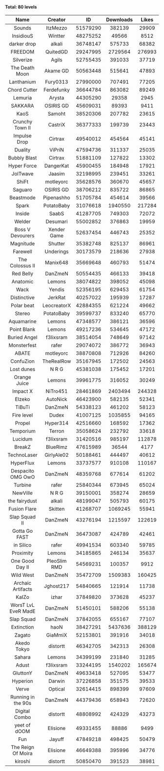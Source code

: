 #### Total: 80 levels

| Name | Creator | ID | Downloads | Likes |
|:---:|:---:|:---:|:---:|:---:|
| Sounds | ItzMezzo | 51579290 | 382139 | 29909
| InsidiouS | Wintter | 48275252 | 49566 | 8512
| darker drop | alkali | 36748147 | 575733 | 68382
| FREEDOM | QuitedGD | 29247995 | 2729564 | 276993
| Silverize | Agils | 52755435 | 391033 | 37719
| The Death Moon | Akame GD | 50563448 | 515641 | 47893
| Lanthanium | Fury0313 | 27990000 | 707491 | 77205
| Chord Cutter | Ferdefunky | 36644784 | 863082 | 89249
| Lemuria | Arysta | 44305290 | 29358 | 2945
| SAKKARA | OSIRIS GD | 45609031 | 89393 | 9411
| KaoS | Samoht | 38520306 | 207782 | 23615
| Crunchy Town II | CastriX | 36377333 | 199739 | 23443
| Impulse Drop  | Cirtrax | 49540012 | 454564 | 45141
| Duality | ViPriN | 47594736 | 311337 | 25035
| Bubbly Blast | Cirtrax | 51881109 | 127822 | 13302
| Hyper Force | DangerKat | 45900455 | 184948 | 17921
| JolTwave | Jaasim | 32198995 | 239451 | 33261
| ShiFt | motleyorc | 35628576 | 360670 | 45657
| Saguaro | OSIRIS GD | 38706212 | 835722 | 86865
| Beastmode | Pipenashho | 51705784 | 454614 | 39566
| Spark | PotatoBaby | 31076618 | 1940550 | 217284
| Inside | SaabS | 41287705 | 749303 | 72072
| Welder | Desumari | 55002852 | 376863 | 19959
| Boss V Devourers | Xender Game | 52637454 | 446743 | 25352
| Magnitude | Shutter | 35382748 | 825137 | 86961
| Farewell | Underings | 30173579 | 218636 | 27938
| The Colossus II | Manix648 | 35669648 | 460793 | 51474
| Red Belly | DanZmeN | 50554435 | 466133 | 39418
| Anatomic | Lemons | 38074822 | 398052 | 45098
| Wack | Yendis | 52356195 | 629453 | 61754
| Distinctive | JerkRat | 40257022 | 195939 | 17287
| Polar beat | LeocreatorX | 42884355 | 621224 | 49662
| Stereo | PotatoBaby | 39599737 | 833240 | 65770
| Aquamarine | Lemons | 47348577 | 386121 | 36596
| Point Blank | Lemons | 49217236 | 534645 | 47172
| Buried Angel | f3lixsram | 38514054 | 748649 | 97142
| Monsterfest | rafer | 29074072 | 386772 | 36943
| ABATE | motleyorc | 38870808 | 712926 | 84260
| ConfuZion | TheRealRow | 35167945 | 172502 | 24563
| Lost dunes | N R G | 45381038 | 175452 | 17201
| Orange Juice | Lemons | 39961775 | 316052 | 30249
| Impact X | NiTro451 | 28461869 | 2403494 | 244328
| Elzeko | AutoNick | 46423900 | 582135 | 52341
| TiBuTi | DanZmeN | 54338123 | 461202 | 58123
| Fire level | Dudex | 41007125 | 1035855 | 94165
| Propel | Hyper314 | 42516660 | 168592 | 17362
| Temporium | Terron | 35058624 | 232792 | 33618
| Lucidum | f3lixsram | 31420516 | 985197 | 112878
| BreakZ | BlueRimz | 47615989 | 36544 | 4177
| TechnoLaser | GirlyAle02 | 50188461 | 444497 | 40612
| HyperFlux | Lemons | 33737577 | 910108 | 110167
| Despacito OMG OwO | DanZmeN | 48359768 | 677614 | 61202
| Turbine | rafer | 25840344 | 673945 | 65024
| NewVille | N R G | 39150001 | 358274 | 28659
| the fairydust | alkali | 48199047 | 505793 | 60175
| Fusion Flare | Skitten | 41268707 | 1069245 | 55941
| Slap Squad II | DanZmeN | 43276194 | 1215597 | 122619
| Gotta Go FAST | DanZmeN | 36473087 | 424789 | 42461
| in Silico | rafer | 49941534 | 603340 | 59785
| Proximity | Lemons | 34185865 | 246134 | 35637
| One Good Day II | PleoSlim RMD | 54569231 | 100357 | 9912
| Wild West | DanZmeN | 35472709 | 1509383 | 160425
| Archaic Artifacts | Jghost217 | 54840665 | 121914 | 11738
| KaIZo | izhar | 37849820 | 373628 | 45237
| WorsT LvL EveR MadE | DanZmeN | 51450101 | 588206 | 55138
| Slap Squad | DanZmeN | 37842055 | 655167 | 77107
| Extinction | haoN | 38427291 | 5437636 | 388129
| Zagato | GiaMmiX | 52153801 | 391916 | 34018
| Akedo Tokyo | distortt | 46342705 | 342313 | 26308
| Sahara | Lemons | 34399199 | 231840 | 31285
| Adust | f3lixsram | 33244195 | 1540202 | 165674
| GluttonY | DanZmeN | 49633418 | 527095 | 53477
| Hyperion | Darwin | 37226858 | 351575 | 39533
| Verve | Optical | 32614415 | 898399 | 97609
| Running in the 90s | DanZmeN | 44379436 | 658943 | 72620
| Digital Combo | distortt | 48808992 | 424329 | 43273
| yeet of dOOM | Elisione | 49331455 | 88886 | 9499
| Fun | Jayuff | 47849218 | 498425 | 50479
| The Reign Of Moira | Elisione | 46649388 | 395996 | 34776
| kiroshi | distortt | 50850470 | 391523 | 38981
